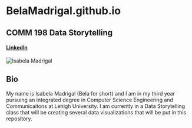 # BelaMadrigal.github.io           
## COMM 198 Data Storytelling
#### [LinkedIn](https://www.linkedin.com/in/isabela-madrigal-46402a152/)

![Isabela Madrigal](https://lh3.googleusercontent.com/yrIm_pwp3rYbZFl3uw313KDQqX1d5OJSzATjrmXG2ANBPwFKjAMjzutlYDrwYTaNHMxjcjizFluEAK1mfzTh_c-0W9VkMvGhg41NOugnpxT6tW-aj_wY_tsvvi1FmSo0OBenNNNuDkrLGghayPCyvB05UMNSl3swkc3LvN9NpRk71GEbHiJvodQVImKH1kF3suwVJ9fFaDUIhjQL2ZnLycfAaOQl94YvmAdrLZlYF-emvQxd6EP07eVPMI_XROipVYOIzIvnrknTMHAcopbm5nmj6YPgaw5WCr2LII8UvLDDmwQaPv1Xn-e5ihI-NC7-oTGh2sVxSjgHOlqVep1liRDIpxZUN3w4QV2cq5KDVZxGk967w5Z18UZq4qj6qbfA6hVQ6rtqFVtJP-R0KJz8UHjOM2s5B_EctOEyKgi1YpAVplY4FMh_TvxlDzZHEk4SZiAdheDztN6CEJopwP--vaEUqLRbzY9FrVN1rVnHc0IFXXQgWMs-gBpNXNCxsgYCKMkYxt9jWk6PbQ35XVxNZ8DVhaV_2_1zPMnY5OwRj-wFhqo8TAlyt4v0muuFd_ku3O0rJZQJhjRbfjpmsO9oS32B7Yf1OE0cGmxpjLWFaElqFrS6uWDEv50dmZWWANQ1cZSlFNG8dWL02xqDcRsJT12dVnt6RULYfL89Tj1AY7LtrQRO9QQsh5XwSXcLJPub6AS9bkI1S1kwrrGyqw=w1325-h883-no)
## Bio
My name is Isabela Madrigal (Bela for short) and I am in my third year 
pursuing an integrated degree in Computer Science Engineering and 
Communicaitons at Lehigh University. I am currently in a Data Storytelling
class that will be creating several data visualizations that will be put 
in this repository.
